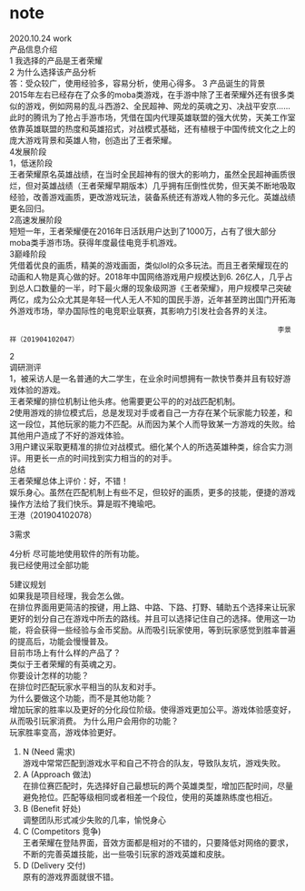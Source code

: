 # note
2020.10.24 work  
产品信息介绍  
1  我选择的产品是王者荣耀  
2 为什么选择该产品分析  
答：受众较广，使用经验多，容易分析，使用心得多。
3 产品诞生的背景  
2015年左右已经存在了众多的moba类游戏，在手游中除了王者荣耀外还有很多类似的游戏，例如网易的乱斗西游2、全民超神、网龙的英魂之刃、决战平安京......此时的腾讯为了抢占手游市场，凭借在国内代理英雄联盟的强大优势，天美工作室依靠英雄联盟的热度和英雄招式，对战模式基础，还有植根于中国传统文化之上的庞大游戏背景和英雄人物，创造出了王者荣耀。  
4发展阶段  
1，低迷阶段  
王者荣耀原名英雄战绩，在当时全民超神有的很大的影响力，虽然全民超神画质很烂，但对英雄战绩（王者荣耀早期版本）几乎拥有压倒性优势，但天美不断地吸取经验，改善游戏画质，更改游戏玩法，装备系统还有游戏人物的多元化。英雄战绩更名回归。  
2高速发展阶段  
短短一年，王者荣耀便在2016年日活跃用户达到了1000万，占有了很大部分moba类手游市场。获得年度最佳电竞手机游戏。  
3巅峰阶段  
凭借着优良的画质，精美的游戏画面，类似lol的众多玩法。而且王者荣耀现在的动画和人物是真心做的好。2018年中国网络游戏用户规模达到6. 26亿人，几乎占到总人口数量的一半，时下最火爆的现象级网游《王者荣耀》，用户规模早己突破两亿，成为公众尤其是年轻一代人无人不知的国民手游，近年甚至跨出国门开拓海外游戏市场，举办国际性的电竞职业联赛，其影响力引发社会各界的关注。  

                                                                      李景祥（201904102047）  

2  
调研测评  
1，被采访人是一名普通的大二学生，在业余时间想拥有一款快节奏并且有较好游戏体验的游戏。  
王者荣耀的排位机制让他头疼。他需要更公平的的对战匹配机制。  
2使用游戏的排位模式后，总是发现对手或者自己一方存在某个玩家能力较差，和这一段位，其他玩家的能力不匹配。从而因为某个人而导致某一方游戏的失败。给其他用户造成了不好的游戏体验。  
3用户建议采取更精准的排位对战模式。细化某个人的所选英雄种类，综合实力测评。用更长一点的时间找到实力相当的的对手。  
总结  
王者荣耀总体上评价：好，不错！  
娱乐身心。虽然在匹配机制上有些不足，但较好的画质，更多的技能，便捷的游戏操作方法给了我们快乐。算是瑕不掩瑜吧。   
                                                                             王港（201904102078）  

3需求  


4分析
尽可能地使用软件的所有功能。  
   我已经使用过全部功能  

5建议规划  
如果我是项目经理，我会怎么做。    
   在排位界面用更简洁的按键，用上路、中路、下路、打野、辅助五个选择来让玩家更好的划分自己在游戏中所去的路线。并且可以选择记住自己的选择。使用这一功能，将会获得一些经验与金币奖励。从而吸引玩家使用，等到玩家感觉到胜率普遍的提高后，功能会慢慢普及。  
目前市场上有什么样的产品了？        
     类似于王者荣耀的有英魂之刃。    
你要设计怎样的功能？    
      在排位时匹配玩家水平相当的队友和对手。    
为什么要做这个功能，而不是其他功能？    
      增加玩家的胜率以及更好的分化段位阶级。使得游戏更加公平。游戏体验感变好，从而吸引玩家消费。
为什么用户会用你的功能？    
      玩家胜率变高，游戏体验更好。  
1)   N (Need 需求)  
游戏中常常匹配到游戏水平和自己不符合的队友，导致队友坑，游戏失败。
2) A (Approach 做法)  
在排位赛匹配时，先选择好自己最想玩的两个英雄类型，增加匹配时间，尽量避免抢位。匹配等级相同或者相差一个段位，使用的英雄熟练度也相近。
3) B (Benefit  好处)  
调整团队形式减少失败的几率，愉悦身心  
4) C (Competitors 竞争)  
王者荣耀在登陆界面，音效方面都是相对的不错的，只要降低对网络的要求，不断的完善英雄技能，出一些吸引玩家的游戏英雄和皮肤。  
5) D (Delivery 交付)  
原有的游戏界面就很不错。
